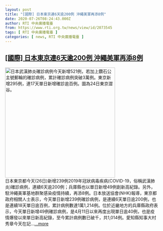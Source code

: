 ```yaml
---
layout: post
title: "[國際] 日本東京連6天逾200例 沖繩美軍再添8例"
date: 2020-07-26T08:24:43.000Z
author: RTI 中央廣播電臺
from: https://www.rti.org.tw/news/view/id/2073545
tags: [ RTI 中央廣播電臺 ]
categories: [ news, RTI 中央廣播電臺 ]
---
```

<!--1595751883000-->
[[國際] 日本東京連6天逾200例 沖繩美軍再添8例](https://www.rti.org.tw/news/view/id/2073545)
------

<div>
<img src="https://static.rti.org.tw/assets/thumbnails/2020/07/25/20200725000150M.jpg" width="360" alt="日本武漢肺炎確診病例今天新增521例，若加上鑽石公主號郵輪的確診病例，累計確診病例突破3萬例。東京新增295例，連17天單日新增確診逾百例。圖為24日東京澀谷。" title="日本武漢肺炎確診病例今天新增521例，若加上鑽石公主號郵輪的確診病例，累計確診病例突破3萬例。東京新增295例，連17天單日新增確診逾百例。圖為24日東京澀谷。"><br>日本東京都今天(26日)新增239例2019年冠狀病毒疾病(COVID-19，俗稱武漢肺炎)確診病例，連續6天逾200例；兵庫縣也以單日新增49例創新高紀錄。另外，駐沖繩美軍基地群聚感染疫情持續，再添8例。日本放送協會(NHK)報導，東京都政府相關人士表示，今天單日新增239例確診病例，是連續6天單日逾200例，也是連續18天單日逾百例，累計病例數達1萬1,214例。位於近畿地方的兵庫縣政府表示，今天單日新增49例確診病例，是4月11日以來再度出現單日逾40例，也是疫情爆發以來單日新高紀錄，至今累計病例數已破千，共1,014例。愛知縣知事大村秀章今天在記...<a target="_blank" href="https://www.rti.org.tw/news/view/id/2073545">...more</a>
</div>
